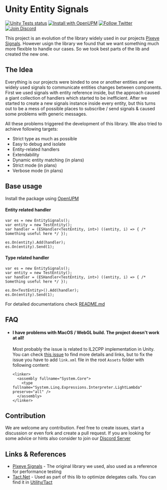 # Unity Entity Signals

<p>
  <a href="https://github.com/rainbow-duck-games/unity-entity-signals/actions?query=workflow%3A%22Unity+Tests%22"><img alt="Unity Tests status" src="https://github.com/rainbow-duck-games/unity-entity-signals/workflows/Unity Tests/badge.svg"></a>
  <a href="https://openupm.com/packages/com.rainbow-duck-games.unity-entity-signals/"><img alt="Install with OpenUPM" src="https://img.shields.io/npm/v/com.rainbow-duck-games.unity-entity-signals?label=OpenUPM&amp;registry_uri=https://package.openupm.com"></a>
  <a href="https://twitter.com/RainbowDuckGms"><img alt="Follow Twitter" src="https://img.shields.io/badge/Twitter-Follow-blue"></a>
  <a href="https://discord.gg/2b9BhDhVBJ"><img alt="Join Discord" src="https://img.shields.io/badge/Discord-Join-blueviolet"></a>
</p>

This project is an evolution of the library widely used in our projects [Pixeye Signals](https://github.com/PixeyeHQ/Unity3d-Signals). However
usign the library we found that we want something much more flexible to handle our cases. So we took best parts of the lib
and created the new one.

## The Idea

Everything is our projects were binded to one or another entities and we widely used signals to communicate entities changes
between components. First we used signals with entity reference inside, but the approach caused a giant collection of handlers
which started to be inefficient. After we started to create a new signals instance inside every entity, but this turns out
to be a mess of possible places to subscribe / send signals & caused some problems with generic messages.

All these problems triggered the development of this library. We also tried to achieve following targets:
- Strict type as much as possible
- Easy to debug and isolate
- Entity-related handlers
- Extendability
- Dynamic entity matching (in plans)
- Strict mode (in plans)
- Verbose mode (in plans)

## Base usage

Install the package using [OpenUPM](https://openupm.com/packages/com.rainbow-duck-games.unity-entity-signals/)

#### Entity related handler
```
var es = new EntitySignals();
var entity = new TestEntity();
var handler = (ESHandler<TestEntity, int>) ((entity, i) => { /* Something useful here */ });

es.On(entity).Add(handler);
es.On(entity).Send(1);
```

#### Type related handler
```
var es = new EntitySignals();
var entity = new TestEntity();
var handler = (ESHandler<TestEntity, int>) ((entity, i) => { /* Something useful here */ });

es.On<TestEntity>().Add(handler);
es.On(entity).Send(1);
```

For detailed documentations check [README.md](/Packages/com.rainbow-duck-games.unity-entity-signals/README.md)

## FAQ

* #### I have problems with MacOS / WebGL build. The project doesn't work at all!
  Most probably the issue is related to IL2CPP implementation in Unity. You can check [this issue]() to find
  more details and links, but to fix the issue you have to add `link.xml` file in the root `Assets` folder with
  following content:
  ```
  <linker>
    <assembly fullname="System.Core">
      <type fullname="System.Linq.Expressions.Interpreter.LightLambda" preserve="all" />
    </assembly>
  </linker>
  ```

## Contribution

We are welcome any contribution. Feel free to create issues, start a discussion or even fork and create a pull request.
If you are looking for some advice or hints also consider to join our [Discord Server](https://discord.gg/2b9BhDhVBJ)

## Links & References

- [Pixeye Signals](https://github.com/PixeyeHQ/Unity3d-Signals) - The original library we used, also used as a reference
  for performance testing
- [Tact.Net](https://github.com/tdupont750/tact.net) - Used as part of this lib to optimize delegates calls. You can find it in [Utility/Tact](Packages/com.rainbow-duck-games.unity-entity-signals/Runtime/Utility/Tact)